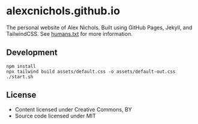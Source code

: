 # alexcnichols.github.io

The personal website of Alex Nichols. Built using GitHub Pages, Jekyll, and TailwindCSS. See [humans.txt](https://alexcnichols.github.io/humans.txt) for more information.

## Development

```
npm install
npx tailwind build assets/default.css -o assets/default-out.css
./start.sh
```

## License

* Content licensed under Creative Commons, BY
* Source code licensed under MIT
